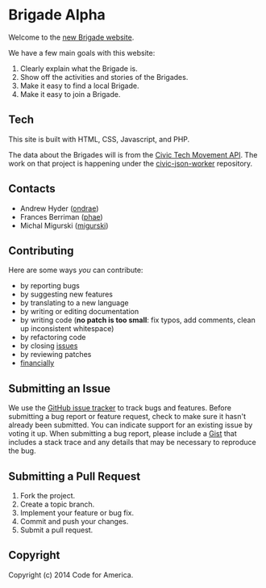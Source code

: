 Brigade Alpha
=============

Welcome to the [new Brigade website](http://codeforamerica..org/brigade).

We have a few main goals with this website:

1. Clearly explain what the Brigade is.
2. Show off the activities and stories of the Brigades.
3. Make it easy to find a local Brigade.
4. Make it easy to join a Brigade.

Tech
----
This site is built with HTML, CSS, Javascript, and PHP.

The data about the Brigades will is from the [Civic Tech Movement API](http://codeforamerica.org/api). The work on that project is happening under the [civic-json-worker](https://github.com/codeforamerica/civic-json-worker) repository.


Contacts
--------

* Andrew Hyder ([ondrae](https://github.com/ondrae))
* Frances Berriman ([phae](https://github.com/phae))
* Michal Migurski ([migurski](https://github.com/migurski))


Contributing
------------

Here are some ways *you* can contribute:

* by reporting bugs
* by suggesting new features
* by translating to a new language
* by writing or editing documentation
* by writing code (**no patch is too small**: fix typos, add comments, clean up
  inconsistent whitespace)
* by refactoring code
* by closing [issues][]
* by reviewing patches
* [financially][]

[issues]: https://github.com/codeforamerica/brigade-alpha/issues
[financially]: https://secure.codeforamerica.org/page/contribute


Submitting an Issue
-------------------

We use the [GitHub issue tracker][issues] to track bugs and features. Before
submitting a bug report or feature request, check to make sure it hasn't
already been submitted. You can indicate support for an existing issue by
voting it up. When submitting a bug report, please include a [Gist][] that
includes a stack trace and any details that may be necessary to reproduce the
bug.

[gist]: https://gist.github.com/

Submitting a Pull Request
-------------------------

1. Fork the project.
2. Create a topic branch.
3. Implement your feature or bug fix.
4. Commit and push your changes.
5. Submit a pull request.


Copyright
---------

Copyright (c) 2014 Code for America.
